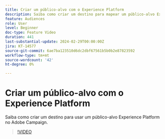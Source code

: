 ```yaml
---
title: Criar um público-alvo com o Experience Platform
description: Saiba como criar um destino para mapear um público-alvo Experience Platform para o Adobe Campaign.
feature: Audiences
role: User
level: Beginner
doc-type: Feature Video
duration: 441
last-substantial-update: 2024-02-29T00:00:00Z
jira: KT-14577
source-git-commit: 6ae7ba123510d6dc2dbf67561b5b0b2e87823592
workflow-type: tm+mt
source-wordcount: '42'
ht-degree: 0%

---
```



# Criar um público-alvo com o Experience Platform

Saiba como criar um destino para usar um público-alvo Experience Platform no Adobe Campaign.

>[!VIDEO](https://video.tv.adobe.com/v/3427635/?learn=on)
